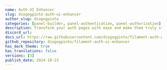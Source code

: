 ```yaml
---
name: Auth UI Enhancer
slug: diogogpinto-auth-ui-enhancer
author_slug: diogogpinto
categories: [panel-builder, panel-authentication, panel-authorization]
description: Transform your auth pages with ease and make them truly stand out with this flexible alternative to the default auth pages in the Filament Panels package.
discord_url: 
docs_url: https://raw.githubusercontent.com/diogogpinto/filament-auth-ui-enhancer/main/README.md
github_repository: diogogpinto/filament-auth-ui-enhancer
has_dark_theme: true
has_translations: false
versions: [3]
publish_date: 2024-10-23
---
```

